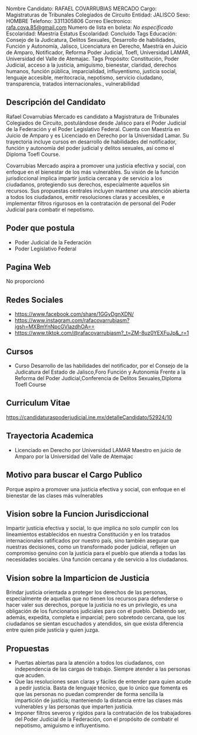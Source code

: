 Nombre Candidato: RAFAEL COVARRUBIAS MERCADO
Cargo: Magistraturas de Tribunales Colegiados de Circuito
Entidad: JALISCO
Sexo: HOMBRE
Telefono: 3311305806
Correo Electronico: rafa.cova.85@gmail.com
Numero de lista en boleta: *No especificado*
Escolaridad: Maestría
Estatus Escolaridad: Concluido
Tags Educación: Consejo de la Judicatura, Delitos Sexuales, Desarrollo de habilidades, Función y Autonomía, Jalisco, Licenciatura en Derecho, Maestría en Juicio de Amparo, Notificador, Reforma Poder Judicial, Toefl, Universidad LAMAR, Universidad del Valle de Atemajac.
Tags Propósito: Constitución, Poder Judicial, acceso a la justicia, amiguismo, bienestar, claridad, derechos humanos, función pública, imparcialidad, influyentismo, justicia social, lenguaje accesible, meritocracia, nepotismo, servicio ciudadano, transparencia, tratados internacionales., vulnerabilidad


## Descripción del Candidato 

Rafael Covarrubias Mercado es candidato a Magistratura de Tribunales Colegiados de Circuito, postulándose desde Jalisco para el Poder Judicial de la Federación y el Poder Legislativo Federal. Cuenta con Maestría en Juicio de Amparo y es Licenciado en Derecho por la Universidad Lamar. Su trayectoria incluye cursos en desarrollo de habilidades del notificador, función y autonomía del poder judicial y delitos sexuales, así como el Diploma Toefl Course.

Covarrubias Mercado aspira a promover una justicia efectiva y social, con enfoque en el bienestar de los más vulnerables. Su visión de la función jurisdiccional implica impartir justicia cercana y de servicio a los ciudadanos, protegiendo sus derechos, especialmente aquellos sin recursos. Sus propuestas centrales incluyen mantener una atención abierta a todos los ciudadanos, emitir resoluciones claras y accesibles, e implementar filtros rigurosos en la contratación de personal del Poder Judicial para combatir el nepotismo.


## Poder que postula

- Poder Judicial de la Federación
- Poder Legislativo Federal


## Pagina Web

No proporcionó


## Redes Sociales

- https://www.facebook.com/share/1GGyDgnXDN/
- https://www.instagram.com/rafacovarrubiasm?igsh=MXBmYnNpcGVlazdhOA==
- https://www.tiktok.com/@rafacovarrubiasm?_t=ZM-8uz0YEXFuJp&_r=1


## Cursos

- Curso Desarrollo de las habilidades del notificador, por el Consejo de la Judicatura del Estado de Jalisco,Foro Función y Autonomía Frente a la Reforma del Poder Judicial,Conferencia de Delitos Sexuales,Diploma Toefl Course


## Curriculum Vitae

https://candidaturaspoderjudicial.ine.mx/detalleCandidato/52924/10


## Trayectoria Academica

- Licenciado en Derecho por Universidad LAMAR Maestro en juicio de Amparo por la Universidad del Valle de Atemajac


## Motivo para buscar el Cargo Publico

Porque aspiro a promover una justicia efectiva y social, con enfoque en el bienestar de las clases más vulnerables


## Vision sobre la Funcion Jurisdiccional

Impartir justicia efectiva y social, lo que implica no solo cumplir con los lineamientos establecidos en nuestra Constitución y en los tratados internacionales ratificados por nuestro país, sino también asegurar que nuestras decisiones, como un transformado poder judicial, reflejen un compromiso genuino con la justicia para el pueblo que atienda a todas las necesidades sociales. Una función cercana y de servicio a los ciudadanos.


## Vision sobre la Imparticion de Justicia

Brindar justicia orientada a proteger los derechos de las personas, especialmente de aquellas que no tienen los recursos para defenderse o hacer valer sus derechos, porque la justicia no es un privilegio, es una obligación de los funcionarios judiciales para con el pueblo. Debiendo ser, además, expedita, completa e imparcial; pero sobretodo cercana, que los ciudadanos se sientan escuchados y atendidos, sin que exista diferencia entre quien pide justicia y quien juzga.


## Propuestas

- Puertas abiertas para la atención a todos los ciudadanos, con independencia de las cargas de trabajo. Siempre atender a las personas que acuden.
- Que las resoluciones sean claras y fáciles de entender para quien acude a pedir justicia. Basta de lenguaje técnico, que lo único que fomenta es que las personas no puedan comprender de forma sencilla la impartición de justicia; manteniendo la distancia entre las clases más vulnerables y las personas que imparten justicia.
- Imponer filtros severos y rígidos para la contratación de los trabajadores del Poder Judicial de la Federación, con el propósito de combatir el nepotismo, amiguismo e influyentismo.

